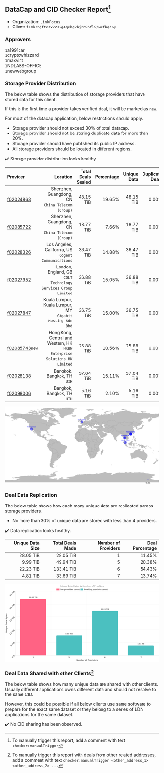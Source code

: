 ## DataCap and CID Checker Report[^1]
 - Organization: `LinkFocus`
 - Client: `f1mkrnjftesv72s2g4qehg2bjzr5nfl5pwxfbqc6y`
### Approvers
`1`a1991car<br/>`1`cryptowhizzard<br/>`1`maxvint<br/>`1`NDLABS-OFFICE<br/>`1`newwebgroup

### Storage Provider Distribution
The below table shows the distribution of storage providers that have stored data for this client.

If this is the first time a provider takes verified deal, it will be marked as `new`.

For most of the datacap application, below restrictions should apply.
 - Storage provider should not exceed 30% of total datacap.
 - Storage provider should not be storing duplicate data for more than 20%.
 - Storage provider should have published its public IP address.
 - All storage providers should be located in different regions.

✔️ Storage provider distribution looks healthy.

| Provider                                                    |                                                                      Location | Total Deals Sealed | Percentage | Unique Data | Duplicate Deals |
| :---------------------------------------------------------- | ----------------------------------------------------------------------------: | -----------------: | ---------: | ----------: | --------------: |
| [f02024863](https://filfox.info/en/address/f02024863)       |                           Shenzhen, Guangdong, CN<br/>`China Telecom (Group)` |          48.15 TiB |     19.65% |   48.15 TiB |           0.00% |
| [f02085722](https://filfox.info/en/address/f02085722)       |                           Shenzhen, Guangdong, CN<br/>`China Telecom (Group)` |          18.77 TiB |      7.66% |   18.77 TiB |           0.00% |
| [f02028326](https://filfox.info/en/address/f02028326)       |                       Los Angeles, California, US<br/>`Cogent Communications` |          36.47 TiB |     14.88% |   36.47 TiB |           0.00% |
| [f02027952](https://filfox.info/en/address/f02027952)       |              London, England, GB<br/>`COLT Technology Services Group Limited` |          36.88 TiB |     15.05% |   36.88 TiB |           0.00% |
| [f02027847](https://filfox.info/en/address/f02027847)       |                  Kuala Lumpur, Kuala Lumpur, MY<br/>`Gigabit Hosting Sdn Bhd` |          36.75 TiB |     15.00% |   36.75 TiB |           0.00% |
| [f02085743](https://filfox.info/en/address/f02085743)`new`  | Hong Kong, Central and Western, HK<br/>`HKBN Enterprise Solutions HK Limited` |          25.88 TiB |     10.56% |   25.88 TiB |           0.00% |
| [f02028138](https://filfox.info/en/address/f02028138)       |                                                Bangkok, Bangkok, TH<br/>`UIH` |          37.04 TiB |     15.11% |   37.04 TiB |           0.00% |
| [f02098006](https://filfox.info/en/address/f02098006)       |                                                Bangkok, Bangkok, TH<br/>`UIH` |           5.16 TiB |      2.10% |    5.16 TiB |           0.00% |

<img src="https://raw.githubusercontent.com/data-preservation-programs/filplus-checker-assets/main/filecoin-project/filecoin-plus-large-datasets/issues/1171/1680865441954.png"/>

### Deal Data Replication
The below table shows how each many unique data are replicated across storage providers.

- No more than 30% of unique data are stored with less than 4 providers.

✔️ Data replication looks healthy.

| Unique Data Size | Total Deals Made | Number of Providers | Deal Percentage |
| ---------------: | ---------------: | ------------------: | --------------: |
|        28.05 TiB |        28.05 TiB |                   1 |          11.45% |
|         9.99 TiB |        49.94 TiB |                   5 |          20.38% |
|        22.23 TiB |       133.41 TiB |                   6 |          54.43% |
|         4.81 TiB |        33.69 TiB |                   7 |          13.74% |

<img src="https://raw.githubusercontent.com/data-preservation-programs/filplus-checker-assets/main/filecoin-project/filecoin-plus-large-datasets/issues/1171/1680865443056.png"/>

### Deal Data Shared with other Clients[^3]
The below table shows how many unique data are shared with other clients.
Usually different applications owns different data and should not resolve to the same CID.

However, this could be possible if all below clients use same software to prepare for the exact same dataset or they belong to a series of LDN applications for the same dataset.

✔️ No CID sharing has been observed.

[^1]: To manually trigger this report, add a comment with text `checker:manualTrigger`

[^2]: Deals from those addresses are combined into this report as they are specified with `checker:manualTrigger`

[^3]: To manually trigger this report with deals from other related addresses, add a comment with text `checker:manualTrigger <other_address_1> <other_address_2> ...`
